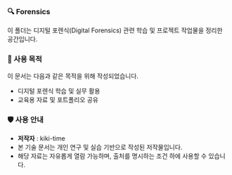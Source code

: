 ### 🔍 Forensics
이 폴더는 디지털 포렌식(Digital Forensics) 관련 학습 및 프로젝트 작업물을 정리한 공간입니다.


### 📘 사용 목적
이 문서는 다음과 같은 목적을 위해 작성되었습니다.
- 디지털 포렌식 학습 및 실무 활용
- 교육용 자료 및 포트폴리오 공유


### 🛡️ 사용 안내
-  **저작자** : kiki-time <br>
- 본 기술 문서는 개인 연구 및 실습 기반으로 작성된 저작물입니다. <br>
- 해당 자료는 자유롭게 열람 가능하며, 출처를 명시하는 조건 하에 사용할 수 있습니다.

